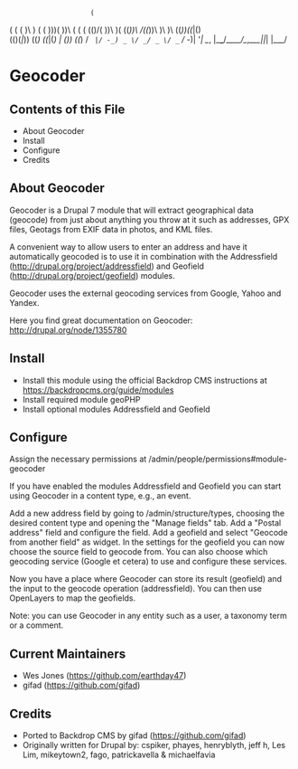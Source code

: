                         (
 (  (    (               )\ )  (  (
 )\))(  ))\ (    (  (   (()/( ))\ )(
((_))\ /((_))\   )\ )\   ((_))((_|()\
 (()(_|_)) ((_) ((_|(_)  _| (_))  ((_)
/ _` |/ -_) _ \/ _/ _ \/ _` / -_)| '_|
\__, |\___\___/\__\___/\__,_\___||_|
|___/

Geocoder
========

Contents of this File
---------------------

 * About Geocoder
 * Install
 * Configure
 * Credits

About Geocoder
--------------

Geocoder is a Drupal 7 module that will extract geographical data (geocode) 
from just about anything you throw at it such as addresses, GPX files, Geotags 
from EXIF data in photos, and KML files.

A convenient way to allow users to enter an address and have it automatically 
geocoded is to use it in combination with the Addressfield 
(http://drupal.org/project/addressfield) and Geofield 
(http://drupal.org/project/geofield) modules.

Geocoder uses the external geocoding services from Google, Yahoo and Yandex.

Here you find great documentation on Geocoder: http://drupal.org/node/1355780

Install
-------

- Install this module using the official Backdrop CMS instructions at 
  https://backdropcms.org/guide/modules
- Install required module geoPHP
- Install optional modules Addressfield and Geofield

Configure
---------

Assign the necessary permissions at /admin/people/permissions#module-geocoder

If you have enabled the modules Addressfield and Geofield you can start using Geocoder in a content type, e.g., an event.

Add a new address field by going to /admin/structure/types, choosing the 
desired content type and opening the "Manage fields" tab. Add a "Postal 
address" field and configure the field. Add a geofield and select "Geocode 
from another field" as widget. In the settings for the geofield you can now 
choose the source field to geocode from. You can also choose which geocoding 
service (Google et cetera) to use and configure these services.

Now you have a place where Geocoder can store its result (geofield) and the 
input to the geocode operation (addressfield). You can then use 
OpenLayers to map the geofields.

Note: you can use Geocoder in any entity such as a user, a taxonomy term or 
a comment.

Current Maintainers
-------------------

- Wes Jones (https://github.com/earthday47)
- gifad (https://github.com/gifad)

Credits
-------

- Ported to Backdrop CMS by gifad (https://github.com/gifad)
- Originally written for Drupal by: cspiker, phayes, henryblyth, jeff h, 
  Les Lim, mikeytown2, fago, patrickavella & michaelfavia
